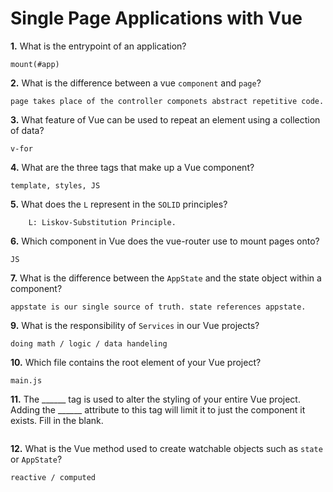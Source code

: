 # Single Page Applications with Vue

**1.** What is the entrypoint of an application?
```
mount(#app)
```
**2.** What is the difference between a vue `component` and `page`?
```
page takes place of the controller componets abstract repetitive code.
```
**3.** What feature of Vue can be used to repeat an element using a collection of data?
```
v-for
```
**4.** What are the three tags that make up a Vue component?
```
template, styles, JS
```
**5.** What does the `L` represent in the `SOLID` principles?
```
    L: Liskov-Substitution Principle.

```
**6.** Which component in Vue does the vue-router use to mount pages onto?
```
JS
```
**7.** What is the difference between the `AppState` and the state object within a component?
```
appstate is our single source of truth. state references appstate.
```
**9.** What is the responsibility of `Services` in our Vue projects?
```
doing math / logic / data handeling
```
**10.** Which file contains the root element of your Vue project?
```
main.js
```
**11.** The ______ tag is used to alter the styling of your entire Vue project.  Adding the ______ attribute to this tag will limit it to just the component it exists.  Fill in the blank.
<!-- enter you answer in the space below -->
```

```
**12.** What is the Vue method used to create watchable objects such as `state` or `AppState`?
```
reactive / computed
```
